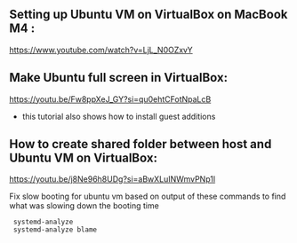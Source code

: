 ## Setting up Ubuntu VM on VirtualBox on MacBook M4 :
https://www.youtube.com/watch?v=LjL_N0OZxvY

## Make Ubuntu full screen in VirtualBox:
https://youtu.be/Fw8ppXeJ_GY?si=qu0ehtCFotNpaLcB
- this tutorial also shows how to install guest additions

## How to create shared folder between host and Ubuntu VM on VirtualBox:
https://youtu.be/j8Ne96h8UDg?si=aBwXLuINWmvPNp1l


Fix slow booting for ubuntu vm based on output of these commands to find what was slowing down the booting time


     systemd-analyze
     systemd-analyze blame

